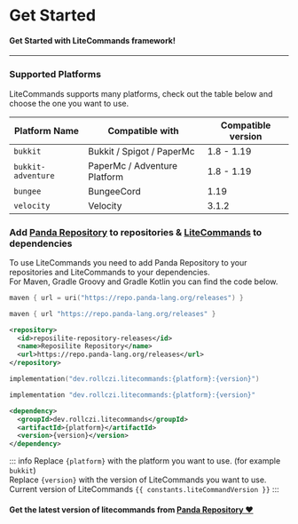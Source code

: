 <script setup>
    import constants from '../../components/Constants';
</script>

# Get Started
#### Get Started with LiteCommands framework!
---

### Supported Platforms

LiteCommands supports many platforms, check out the table below and choose the one you want to use.

| Platform Name      | Compatible with              | Compatible version |
|--------------------|------------------------------|--------------------|
| `bukkit`           | Bukkit / Spigot / PaperMc    | 1.8 - 1.19         |
| `bukkit-adventure` | PaperMc / Adventure Platform | 1.8 - 1.19         |
| `bungee`           | BungeeCord                   | 1.19               |
| `velocity`         | Velocity                     | 3.1.2              |

### Add <u>Panda Repository</u> to repositories & <u>LiteCommands</u> to dependencies

To use LiteCommands you need to add Panda Repository to your repositories and LiteCommands to your dependencies.<br>
For Maven, Gradle Groovy and Gradle Kotlin you can find the code below.

```kotlin [repository:Gradle Kotlin]
maven { url = uri("https://repo.panda-lang.org/releases") }
```

```groovy [repository:Gradle Groovy]
maven { url "https://repo.panda-lang.org/releases" }
```

```xml [repository:Maven]
<repository>
  <id>reposilite-repository-releases</id>
  <name>Reposilite Repository</name>
  <url>https://repo.panda-lang.org/releases</url>
</repository>
```

```kotlin [dependency:Gradle Kotlin]
implementation("dev.rollczi.litecommands:{platform}:{version}")
```

```groovy [dependency:Gradle Groovy]
implementation "dev.rollczi.litecommands:{platform}:{version}"
```

```xml [dependency:Maven]
<dependency>
  <groupId>dev.rollczi.litecommands</groupId>
  <artifactId>{platform}</artifactId>
  <version>{version}</version>
</dependency>
```

::: info
Replace `{platform}` with the platform you want to use. (for example `bukkit`)  
Replace `{version}` with the version of LiteCommands you want to use.  
Current version of LiteCommands `{{ constants.liteCommandVersion }}`
:::

#### Get the latest version of litecommands from [Panda Repository ❤](https://repo.panda-lang.org/#/releases/dev/rollczi/litecommands)